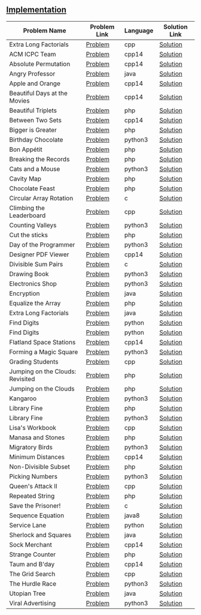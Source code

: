 ## [Implementation](https://www.hackerrank.com/domains/algorithms/implementation)

Problem Name|Problem Link|Language|Solution Link
---|---|---|---
Extra Long Factorials|[Problem](https://www.hackerrank.com/challenges/extra-long-factorials/problem)|cpp|[Solution](./extra-long-factorials.cpp)
ACM ICPC Team|[Problem](https://www.hackerrank.com/challenges/acm-icpc-team/problem)|cpp14|[Solution](./acm-icpc-team.cpp)
Absolute Permutation|[Problem](https://www.hackerrank.com/challenges/absolute-permutation/problem)|cpp14|[Solution](./absolute-permutation.cpp)
Angry Professor|[Problem](https://www.hackerrank.com/challenges/angry-professor/problem)|java|[Solution](./Angry-Professor.java)
Apple and Orange|[Problem](https://www.hackerrank.com/challenges/apple-and-orange/problem)|cpp14|[Solution](./apple-and-orange.cpp)
Beautiful Days at the Movies|[Problem](https://www.hackerrank.com/challenges/beautiful-days-at-the-movies/problem)|cpp14|[Solution](./beautiful-days-at-the-movies.cpp)
Beautiful Triplets|[Problem](https://www.hackerrank.com/challenges/beautiful-triplets/problem)|php|[Solution](./beautiful-triplets.php)
Between Two Sets|[Problem](https://www.hackerrank.com/challenges/between-two-sets/problem)|cpp14|[Solution](./between-two-sets.cpp)
Bigger is Greater|[Problem](https://www.hackerrank.com/challenges/bigger-is-greater/problem)|php|[Solution](./bigger-is-greater.php)
Birthday Chocolate|[Problem](https://www.hackerrank.com/challenges/the-birthday-bar/problem)|python3|[Solution](./the-birthday-bar.py)
Bon Appétit|[Problem](https://www.hackerrank.com/challenges/bon-appetit/problem)|php|[Solution](./bon-appetit.php)
Breaking the Records|[Problem](https://www.hackerrank.com/challenges/breaking-best-and-worst-records/problem)|php|[Solution](./breaking-best-and-worst-records.php)
Cats and a Mouse|[Problem](https://www.hackerrank.com/challenges/cats-and-a-mouse/problem)|python3|[Solution](./cats-and-a-mouse.py)
Cavity Map|[Problem](https://www.hackerrank.com/challenges/cavity-map/problem)|php|[Solution](./cavity-map.php)
Chocolate Feast |[Problem](https://www.hackerrank.com/challenges/chocolate-feast/problem)|php|[Solution](./chocolate-feast.php)
Circular Array Rotation|[Problem](https://www.hackerrank.com/challenges/circular-array-rotation/problem)|c|[Solution](./circular-array-rotation.c)
Climbing the Leaderboard|[Problem](https://www.hackerrank.com/challenges/climbing-the-leaderboard/problem)|cpp|[Solution](./climbing-the-leaderboard.cpp)
Counting Valleys|[Problem](https://www.hackerrank.com/challenges/counting-valleys/problem)|python3|[Solution](./counting-valleys.py)
Cut the sticks|[Problem](https://www.hackerrank.com/challenges/cut-the-sticks/problem)|php|[Solution](./cut-the-sticks.php)
Day of the Programmer|[Problem](https://www.hackerrank.com/challenges/day-of-the-programmer/problem)|python3|[Solution](./day-of-the-programmer.py)
Designer PDF Viewer|[Problem](https://www.hackerrank.com/challenges/designer-pdf-viewer/problem)|cpp14|[Solution](./designer-pdf-viewer.cpp)
Divisible Sum Pairs|[Problem](https://www.hackerrank.com/challenges/divisible-sum-pairs/problem)|c|[Solution](./divisible-sum-pairs.c)
Drawing Book |[Problem](https://www.hackerrank.com/challenges/drawing-book/problem)|python3|[Solution](./drawing-book.py)
Electronics Shop|[Problem](https://www.hackerrank.com/challenges/electronics-shop/problem)|python3|[Solution](./electronics-shop.py)
Encryption|[Problem](https://www.hackerrank.com/challenges/encryption/problem)|java|[Solution](./Encryption.java)
Equalize the Array|[Problem](https://www.hackerrank.com/challenges/equality-in-a-array/problem)|php|[Solution](./equality-in-a-array.php)
Extra Long Factorials|[Problem](https://www.hackerrank.com/challenges/extra-long-factorials/problem)|java|[Solution](./Extra-Long-Factorials.java)
Find Digits|[Problem](https://www.hackerrank.com/challenges/find-digits/problem)|python|[Solution](./find-digits.py)
Find Digits|[Problem](https://www.hackerrank.com/challenges/find-digits/problem)|python|[Solution](./find-digits.cpp)
Flatland Space Stations|[Problem](https://www.hackerrank.com/challenges/flatland-space-stations/problem)|cpp14|[Solution](./flatland-space-stations.cpp)
Forming a Magic Square|[Problem](https://www.hackerrank.com/challenges/magic-square-forming/problem)|python3|[Solution](./magic-square-forming.py)
Grading Students|[Problem](https://www.hackerrank.com/challenges/grading/problem)|cpp|[Solution](./grading.cpp)
Jumping on the Clouds: Revisited|[Problem](https://www.hackerrank.com/challenges/jumping-on-the-clouds-revisited/problem)|php|[Solution](./jumping-on-the-clouds-revisited.php)
Jumping on the Clouds|[Problem](https://www.hackerrank.com/challenges/jumping-on-the-clouds/problem)|php|[Solution](./jumping-on-the-clouds.php)
Kangaroo|[Problem](https://www.hackerrank.com/challenges/kangaroo/problem)|python3|[Solution](./kangaroo.py)
Library Fine|[Problem](https://www.hackerrank.com/challenges/library-fine/problem)|php|[Solution](./library-fine.php)
Library Fine|[Problem](https://www.hackerrank.com/challenges/library-fine/problem)|python3|[Solution](./library-fine.py)
Lisa's Workbook|[Problem](https://www.hackerrank.com/challenges/lisa-workbook/problem)|cpp|[Solution](./lisa-workbook.cpp)
Manasa and Stones|[Problem](https://www.hackerrank.com/challenges/manasa-and-stones/problem)|php|[Solution](./manasa-and-stones.php)
Migratory Birds|[Problem](https://www.hackerrank.com/challenges/migratory-birds/problem)|python3|[Solution](./migratory-birds.py)
Minimum Distances|[Problem](https://www.hackerrank.com/challenges/minimum-distances/problem)|cpp14|[Solution](./minimum-distances.cpp)
Non-Divisible Subset|[Problem](https://www.hackerrank.com/challenges/non-divisible-subset/problem)|php|[Solution](./non-divisible-subset.php)
Picking Numbers|[Problem](https://www.hackerrank.com/challenges/picking-numbers/problem)|python3|[Solution](./picking-numbers.py)
Queen's Attack II|[Problem](https://www.hackerrank.com/challenges/queens-attack-2/problem)|cpp|[Solution](./queens-attack-2.cpp)
Repeated String|[Problem](https://www.hackerrank.com/challenges/repeated-string/problem)|php|[Solution](./repeated-string.php)
Save the Prisoner!|[Problem](https://www.hackerrank.com/challenges/save-the-prisoner/problem)|c|[Solution](./save-the-prisoner.c)
Sequence Equation|[Problem](https://www.hackerrank.com/challenges/permutation-equation/problem)|java8|[Solution](./Sequence-Equation.java)
Service Lane|[Problem](https://www.hackerrank.com/challenges/service-lane/problem)|python|[Solution](./service-lane.py)
Sherlock and Squares|[Problem](https://www.hackerrank.com/challenges/sherlock-and-squares/problem)|java|[Solution](./Sherlock-and-Squares.java)
Sock Merchant|[Problem](https://www.hackerrank.com/challenges/sock-merchant/problem)|cpp14|[Solution](./sock-merchant.cpp)
Strange Counter|[Problem](https://www.hackerrank.com/challenges/strange-code/problem)|php|[Solution](./strange-code.php)
Taum and B'day|[Problem](https://www.hackerrank.com/challenges/taum-and-bday/problem)|cpp14|[Solution](./taum-and-bday.cpp)
The Grid Search|[Problem](https://www.hackerrank.com/challenges/the-grid-search/problem)|cpp|[Solution](./the-grid-search.cpp)
The Hurdle Race|[Problem](https://www.hackerrank.com/challenges/the-hurdle-race/problem)|python3|[Solution](./the-hurdle-race.py)
Utopian Tree|[Problem](https://www.hackerrank.com/challenges/utopian-tree/problem)|java|[Solution](./Utopian-Tree.java)
Viral Advertising|[Problem](https://www.hackerrank.com/challenges/strange-advertising/problem)|python3|[Solution](./strange-advertising.py)
